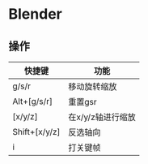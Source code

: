 <!-- 
title: Blender
sort: 
--> 
# Blender

## 操作

| 快捷键        | 功能              |
| ------------- | ----------------- |
| g/s/r         | 移动旋转缩放      |
| Alt+[g/s/r]   | 重置gsr           |
| [x/y/z]       | 在x/y/z轴进行缩放 |
| Shift+[x/y/z] | 反选轴向          |
| i             | 打关键帧          |

